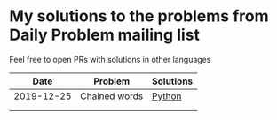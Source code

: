 # My solutions to the problems from Daily Problem mailing list

Feel free to open PRs with solutions in other languages

| Date       | Problem       | Solutions |
|------------|---------------|-----------|
| 2019-12-25 | Chained words | [Python](191225/Python/solution.py)    |
|            |               |           |
|            |               |           |
